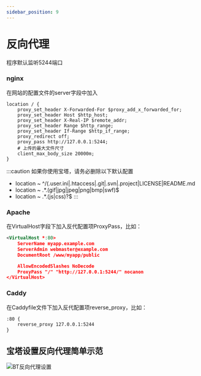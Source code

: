 ```yaml
---
sidebar_position: 9
---
```


# 反向代理
程序默认监听5244端口



### nginx

在网站的配置文件的server字段中加入
```nginx
location / {
    proxy_set_header X-Forwarded-For $proxy_add_x_forwarded_for;
    proxy_set_header Host $http_host;
    proxy_set_header X-Real-IP $remote_addr;
    proxy_set_header Range $http_range;
	proxy_set_header If-Range $http_if_range;
    proxy_redirect off;
    proxy_pass http://127.0.0.1:5244;
    # 上传的最大文件尺寸
    client_max_body_size 20000m;
}
```
:::caution
如果你使用宝塔，请务必删除以下默认配置
- location ~ ^/(\.user.ini|\.htaccess|\.git|\.svn|\.project|LICENSE|README.md
- location ~ .*\.(gif|jpg|jpeg|png|bmp|swf)$
- location ~ .*\.(js|css)?$
:::



### Apache

在VirtualHost字段下加入反代配置项ProxyPass，比如：
```xml
<VirtualHost *:80>
    ServerName myapp.example.com
    ServerAdmin webmaster@example.com
    DocumentRoot /www/myapp/public

    AllowEncodedSlashes NoDecode
    ProxyPass "/" "http://127.0.0.1:5244/" nocanon
</VirtualHost>
```



### Caddy

在Caddyfile文件下加入反代配置项reverse_proxy，比如：
```xml
:80 {
    reverse_proxy 127.0.0.1:5244
}
```



## 宝塔设置反向代理简单示范

![BT反向代理设置](/img/driver/alist/BT-Proxy.png)
